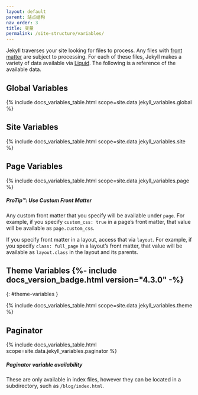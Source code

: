 ```yaml
---
layout: default
parent: 站点结构
nav_order: 3
title: 变量
permalink: /site-structure/variables/
---
```


Jekyll traverses your site looking for files to process. Any files with
[front matter](/docs/front-matter/) are subject to processing. For each of these
files, Jekyll makes a variety of data available via [Liquid](/docs/liquid/).
The following is a reference of the available data.

## Global Variables

{% include docs_variables_table.html scope=site.data.jekyll_variables.global %}

## Site Variables

{% include docs_variables_table.html scope=site.data.jekyll_variables.site %}

## Page Variables

{% include docs_variables_table.html scope=site.data.jekyll_variables.page %}

<div class="note">
  <h5>ProTip™: Use Custom Front Matter</h5>
  <p>
    Any custom front matter that you specify will be available under
    <code>page</code>. For example, if you specify <code>custom_css: true</code>
    in a page’s front matter, that value will be available as <code>page.custom_css</code>.
  </p>
  <p>
    If you specify front matter in a layout, access that via <code>layout</code>.
    For example, if you specify <code>class: full_page</code> in a layout’s front matter,
    that value will be available as <code>layout.class</code> in the layout and its parents.
  </p>
</div>

## Theme Variables {%- include docs_version_badge.html version="4.3.0" -%}
{: #theme-variables }

{% include docs_variables_table.html scope=site.data.jekyll_variables.theme %}

## Paginator

{% include docs_variables_table.html scope=site.data.jekyll_variables.paginator %}

<div class="note info">
  <h5>Paginator variable availability</h5>
  <p>
    These are only available in index files, however they can be located in a subdirectory,
    such as <code>/blog/index.html</code>.
  </p>
</div>
